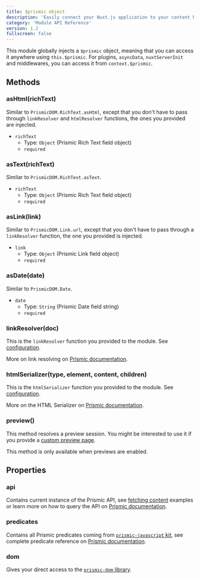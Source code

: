 ```yaml
---
title: $prismic object
description: 'Easily connect your Nuxt.js application to your content hosted on Prismic'
category: 'Module API Reference'
version: 1.2
fullscreen: false
---
```


This module globally injects a `$prismic` object, meaning that you can access it anywhere using `this.$prismic`. For plugins, `asyncData`, `nuxtServerInit` and middlewares, you can access it from `context.$prismic`.

## Methods

### asHtml(richText)

Similar to `PrismicDOM.RichText.asHtml`, except that you don't have to pass through `linkResolver` and `htmlResolver` functions, the ones you provided are injected.

- `richText`
  - Type: `Object` (Prismic Rich Text field object)
  - `required`

### asText(richText)

Similar to `PrismicDOM.RichText.asText`.

- `richText`
  - Type: `Object` (Prismic Rich Text field object)
  - `required`

### asLink(link)

Similar to `PrismicDOM.Link.url`, except that you don't have to pass through a `linkResolver` function, the one you provided is injected.

- `link`
  - Type: `Object` (Prismic Link field object)
  - `required`

### asDate(date)

Similar to `PrismicDOM.Date`.

- `date`
  - Type: `String` (Prismic Date field string)
  - `required`

### linkResolver(doc)

This is the `linkResolver` function you provided to the module. See [configuration](/configuration#linkresolver).

<alert type="info">

More on link resolving on [Prismic documentation](https://prismic.io/docs/technologies/link-resolver-nuxtjs).

</alert>

### htmlSerializer(type, element, content, children)

This is the `htmlSerializer` function you provided to the module. See [configuration](/configuration#htmlserializer).

<alert type="info">

More on the HTML Serializer on [Prismic documentation](https://prismic.io/docs/technologies/html-serializer-nuxtjs).

</alert>

### preview()

This method resolves a preview session. You might be interested to use it if you provide a [custom preview page](/previews#customizing-the-preview-page).

<alert>

This method is only available when previews are enabled.

</alert>

## Properties

### api

Contains current instance of the Prismic API, see [fetching content](/fetching-content) examples or learn more on how to query the API on [Prismic documentation](https://prismic.io/docs/technologies/query-content-from-cms-nuxtjs).

### predicates

Contains all Prismic predicates coming from [`prismic-javascript` kit](https://github.com/prismicio/prismic-javascript), see complete predicate reference on [Prismic documentation](https://prismic.io/docs/technologies/query-predicate-reference-vuejs).

### dom

Gives your direct access to the [`prismic-dom` library](https://github.com/prismicio/prismic-dom).
